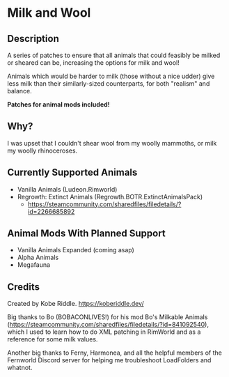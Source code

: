 # Milk and Wool

## Description

A series of patches to ensure that all animals that could feasibly be milked or sheared can be, increasing the options for milk and wool!

Animals which would be harder to milk (those without a nice udder) give less milk than their similarly-sized counterparts, for both "realism" and balance.

**Patches for animal mods included!**

## Why?

I was upset that I couldn't shear wool from my woolly mammoths, or milk my woolly rhinoceroses.

## Currently Supported Animals

- Vanilla Animals (Ludeon.Rimworld)
- Regrowth: Extinct Animals (Regrowth.BOTR.ExtinctAnimalsPack)
  - <https://steamcommunity.com/sharedfiles/filedetails/?id=2266685892>

## Animal Mods With Planned Support

- Vanilla Animals Expanded (coming asap)
- Alpha Animals
- Megafauna

## Credits

Created by Kobe Riddle. <https://koberiddle.dev/>

Big thanks to Bo (BOBACONLIVES!) for his mod Bo's Milkable Animals (<https://steamcommunity.com/sharedfiles/filedetails/?id=841092540>), which I used to learn how to do XML patching in RimWorld and as a reference for some milk values.

Another big thanks to Ferny, Harmonea, and all the helpful members of the Fernworld Discord server for helping me troubleshoot LoadFolders and whatnot.
